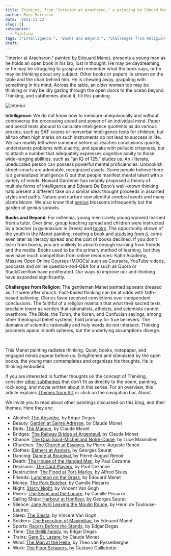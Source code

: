 ```yaml
---
title: Thinking, from "Interior at Aracharon," a painting by Edourd Manet
author: Rees Morrison
date: '2021-11-22'
slug: []
categories:
  - Painting
tags: ["Intelligence,", "Books and Beyond,", "Challenges from Religion",]
draft: 
---
```


“Interior at Aracharon,” painted by Edouard Manet, presents a young man as he holds an open book in his lap, lost in thought.  He may be daydreaming, or he may be struggling to grasp and remember what the book says, or he may be thinking about any subject.  Other books or papers lie strewn on the table and the chair behind him.  He is chewing away, grappling with something in his mind.  Across the table, an older woman too may be thinking or may be idly gazing through the open doors to the ocean beyond.  Thinking, and subthemes about it, fill this painting.

<!--more-->

![Interior](/media/ThinkingManet.jpg)

**Intelligence**:  We do not know how to measure unequivocally and without controversy the processing speed and power of an individual mind.   Paper and pencil tests abound to calculate intelligence quotients as do various proxies, such as SAT scores or nonverbal intelligence tests for children, but all too often high marks on such instruments do not lead to success in life. We can readily tell when someone before us reaches conclusions quickly, understands problems with alacrity, and speaks with pellucid crispness, but to attach a number that adequately expresses cognitive acuity to those wide-ranging abilities, such as “an IQ of 125,” eludes us.  An illiterate, uneducated person can possess powerful mental proficiencies. Unbookish street-smarts are admirable, recognized assets. Some people believe there is a generalized intelligence G but that people manifest mental talent with a variety of minds.  Howard Gardener has notably proposed a theory of multiple forms of intelligence and Edward De Bono’s well-known thinking hats present a different take on a similar idea:  thought proceeds in assorted styles and paths.  Nature and nurture sow plentiful cerebral seeds and many plants bloom.  We also know that [genius](beautiful) blossoms infrequently but the garden of genius sprawls.

**Books and Beyond**:   For millennia, young men (rarely young women) learned from a tutor.   Over time, group teaching spread and children were instructed by a teacher (a gymnasium in Greek) and [books](wonderful).  The opportunity shown of the youth in the Manet painting, reading a book and [studying from it](raven), came even later as literacy spread and the cost of books declined.  If you don’t learn from books, you are unlikely to absorb enough learning from friends and the media.   Books used to be the primary method of learning, but they now have much competition from online resources: Kahn Academy, Massive Open Online Courses (MOOCs) such as Coursera, YouTube videos, podcasts and online question-and-Q&A for a such as Quora or StackOverflow have proliferated.  Our ways to improve our and-thinking have expanded significantly.

**Challenges from Religion**: The gentleman Manet painted appears dressed as if it were after church.  Fact-based thinking can be at odds with faith-based believing.   Clerics favor received convictions over independent conclusions.  The faithful of a religion maintain that what their sacred texts proclaim tower as verities that rationalists, atheists, and scientists cannot overthrow.  The Bible, the Torah, the Koran, and Confucian sayings, among other theological belief systems, hold primacy for  true believers.   The domains of scientific rationality and holy words do not intersect.   Thinking proceeds apace in both spheres, but the underlying assumptions diverge.

&nbsp;

This Manet painting radiates thinking.  Quiet, books, notepaper, and engaged minds appear before us.  Enlightened and stimulated by the open books, the young man contemplates and organizes his thoughts.  He is thinking embodied.

If you are interested in further thoughts on the concept of Thinking, consider [other subthemes](https://themesfromart.com/post/2021-11-05-night-additional-subthemes/nightaddl/) that don’t fit as directly to the poem, painting, rock song, and movie written about in this series.  For an overview, this article explains [Themes from Art](http://bit.ly/3sRXopI) or click on the navigation bar, About.

We invite you to read about other paintings discussed on this blog, and their themes.  Here they are: 

* Alcohol: [The Absinthe](https://themesfromart.com/post/2021-02-03-alcohol-absinthe-degas/alcoholabsinthedegas/), by Edgar Degas
* Beauty: [Garden at Sainte Adresse](https://themesfromart.com/post/2021-04-21-beauty-garden-at-sainte-adresse-from-a-painting-by-claude-monet/beautystadress/), by Claude Monet
* Birds: [The Magpie](https://themesfromart.com/post/2021-06-07-birds-the-magpie-a-painting-by-claude-monet/birdsmagpie/), by Claude Monet
* Bridges: [The Railway Bridge at Argenteuil](https://themesfromart.com/post/2021-07-26-bridges-from-the-railway-bridge-at-argenteuill-a-painting-by-claude-monet/bridgesmonet/), by Claude Monet
* Chance: [The Quai Saint-Michel and Notre-Dame](http://localhost:4321/post/2021-03-14-chancechurch/chancechurch/), by Luce Maximilien
* Churches: [The Church at Essoyes](https://themesfromart.com/post/2021-05-21-churches-from-the-church-at-essoyes-a-painting-by-pierre-auguste-renoir/churchesrenoir/), by Pierre-Auguste Renoir 
* Clothes: [Bathers at Asniers](https://themesfromart.com/post/2021-08-30-clothes-from-bathers-at-asnieres-a-painting-by-georges-seurat/clothesbathers/), by Georges Seurat
* Dancing: [Dance at Bougival](https://themesfromart.com/post/2021-09-09-dancing-from-dance-at-bougival-a-painting-by-pierre-august-renoir/dancingbougival/), by Pierre-August Renoir
* Death: [The House of the Hanged Man](https://themesfromart.com/post/2021-05-03-death-from-house-of-the-hanged-man-a-painting-by-paul-cezanne/deathhanged/), by Paul Cezanne
* Decisions: [The Card Players](https://themesfromart.com/post/2021-02-08-decisions-the-card-players-a-painting-by-paul-cezanne/decisionscardplayerscezanne/), by Paul Cezanne
* Destruction: [The Flood at Port-Marley](https://themesfromart.com/post/2021-02-18-destruction-from-flood-at-port-marly-a-painting-by-alfred-sisley/destructionflood/), by Alfred Sisley
* Friends: [Luncheon on the Grass](https://themesfromart.com/post/2021-06-20-friends-luncheon-on-the-grass-a-painting-by-edouard-manet/friendsluncheon/), by Edouard Manet
* Money: [The Pork Butcher](https://themesfromart.com/post/2021-10-15-money-from-the-pork-butcher-a-painting-by-camille-pissarro/moneypork/), by Camille Pissarro
* Night: [Starry Night](https://themesfromart.com/post/2021-11-05-night-from-the-starry-night-a-painting-by-vincent-van-gogh/nightstarry/), by Vincent Van Gogh
* Rivers: [The Seine and the Louvre](https://themesfromart.com/post/2021-10-03-rivers-from-the-seine-and-the-louvre-a-painting-by-camille-pissarro/riversseine/), by Camille Pissarro
* Sailing Ships: [Harbour at Honfleur](https://themesfromart.com/post/2021-06-26-sailing-ships-harbour-at-honfleur-a-painting-by-georges-seurat/sailinghonfleur/), by Georges Seurat
* Silence: [Jane Avril Leaving the Moulin Rouge](https://themesfromart.com/post/silenceavril/), by Henri de Toulouse-Lautrec
* Sleep: [The Siesta](https://themesfromart.com/post/2021-09-22-sleep-from-the-siesta-a-painting-by-vincent-van-gogh/sleepsiesta/), by Vincent Van Gogh
* Soldiers: [The Execution of Maximilian](https://themesfromart.com/post/2021-08-02-soldiers-the-execution-of-maximilian-a-painting-by-edouard-manet/soldiersmanet/), by Edouard Manet 
* Sports: [Racers Before the Stands](https://themesfromart.com/post/2021-07-12-sports-from-racers-before-the-stands-a-painting-by-edgar-degas/sportsdegas/), by Edgar Degas
* Time:	[The Bellili Family](https://themesfromart.com/post/2021-03-08-time-from-the-bellili-family-by-edgar-degas/timebellili/), by Edgar Degas
* Trains: [Gare St. Lazare](https://themesfromart.com/post/2021-05-10-trainslazare/trainslazare/), by Claude Monet
* Wind: [The Man at the Helm](https://themesfromart.com/post/2021-08-12-wind-from-the-man-at-the-helm-a-painting-by-theo-van-rysselberghe/windhelm/), by Theo van Rysselberghe
* Work:	[The Floor Scrapers](https://themesfromart.com/post/2021-02-26-workscrapers/workscrapers/), by Gustave Caillebotte



